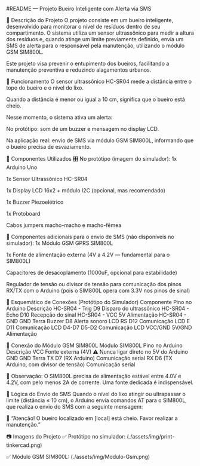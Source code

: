 #README — Projeto Bueiro Inteligente com Alerta via SMS

🚀 Descrição do Projeto
O projeto consiste em um bueiro inteligente, desenvolvido para monitorar o nível de resíduos dentro de seu compartimento. O sistema utiliza um sensor ultrassônico para medir a altura dos resíduos e, quando atinge um limite previamente definido, envia um SMS de alerta para o responsável pela manutenção, utilizando o módulo GSM SIM800L.

Este projeto visa prevenir o entupimento dos bueiros, facilitando a manutenção preventiva e reduzindo alagamentos urbanos.

🧠 Funcionamento
O sensor ultrassônico HC-SR04 mede a distância entre o topo do bueiro e o nível do lixo.

Quando a distância é menor ou igual a 10 cm, significa que o bueiro está cheio.

Nesse momento, o sistema ativa um alerta:

No protótipo: som de um buzzer e mensagem no display LCD.

Na aplicação real: envio de SMS via módulo GSM SIM800L, informando que o bueiro precisa de esvaziamento.

🔧 Componentes Utilizados
🎛️ No protótipo (imagem do simulador):
1x Arduino Uno

1x Sensor Ultrassônico HC-SR04

1x Display LCD 16x2 + módulo I2C (opcional, mas recomendado)

1x Buzzer Piezoelétrico

1x Protoboard

Cabos jumpers macho-macho e macho-fêmea

🔗 Componentes adicionais para o envio de SMS (não disponíveis no simulador):
1x Módulo GSM GPRS SIM800L

1x Fonte de alimentação externa (4V a 4.2V — fundamental para o SIM800L)

Capacitores de desacoplamento (1000uF, opcional para estabilidade)

Regulador de tensão ou divisor de tensão para comunicação dos pinos RX/TX com o Arduino (pois o SIM800L opera com 3.3V nos pinos de sinal)

🔌 Esquemático de Conexões (Protótipo do Simulador)
Componente	Pino no Arduino	Descrição
HC-SR04 - Trig	D9	Disparo do ultrassônico
HC-SR04 - Echo	D10	Recepção do sinal
HC-SR04 - VCC	5V	Alimentação
HC-SR04 - GND	GND	Terra
Buzzer	D8	Alerta sonoro
LCD RS	D12	Comunicação
LCD E	D11	Comunicação
LCD D4-D7	D5-D2	Comunicação
LCD VCC/GND	5V/GND	Alimentação

📡 Conexão do Módulo GSM SIM800L
Módulo SIM800L	Pino no Arduino	Descrição
VCC	Fonte externa (4V)	⚠️ Nunca ligar direto no 5V do Arduino
GND	GND	Terra
TX	D7 (RX Arduino)	Comunicação serial
RX	D6 (TX Arduino, com divisor de tensão)	Comunicação serial

🔋 Observação: O SIM800L precisa de alimentação estável entre 4.0V e 4.2V, com pelo menos 2A de corrente. Uma fonte dedicada é indispensável.

📨 Lógica do Envio de SMS
Quando o nível do lixo atingir ou ultrapassar o limite (distância ≤ 10 cm), o Arduino envia comandos AT para o SIM800L, que realiza o envio do SMS com a seguinte mensagem:

📲 “Atenção! O bueiro localizado em [local] está cheio. Favor realizar a manutenção.”

📷 Imagens do Projeto
✅ Protótipo no simulador:
(./assets/img/print-tinkercad.png)

✅ Módulo GSM SIM800L:
(./assets/img/Modulo-Gsm.png)

